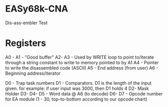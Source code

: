# EASy68k-CNA
Dis-ass-embler
Test

# Registers
A0 - 
A1 - "Good buffer"
A2- 
A3 - Used by WRITE loop to point to/iterate through a string constant to write to memory pointed to by A1
A4 - Pointer to write the disassembled code (ASCII)
A5 - End address (from user)
A6 - Beginning address/iterator


D0 - Trap task numbers
D1 - Comparators. D1 is the length of the input given. for example: if user input was 3000, then D1 holds 4
D2- Mask Holder
D3- 
D4- 
D5 - Word data @ A6 (to decode)
D6- 
D7 - Opcode number for EA module (1 - 30, top-to-bottom according to our opcode chart)
